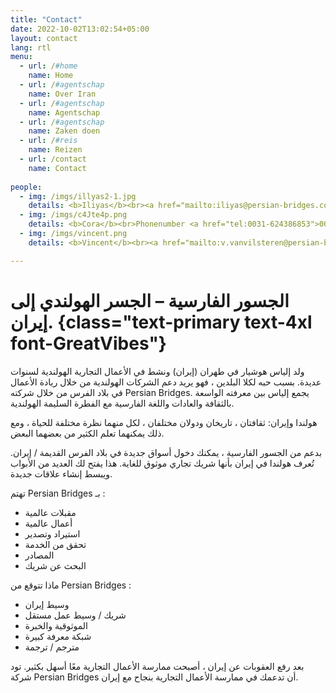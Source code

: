 ```yaml
---
title: "Contact"
date: 2022-10-02T13:02:54+05:00
layout: contact
lang: rtl
menu:
  - url: /#home
    name: Home
  - url: /#agentschap
    name: Over Iran
  - url: /#agentschap
    name: Agentschap
  - url: /#agentschap
    name: Zaken doen
  - url: /#reis
    name: Reizen
  - url: /contact
    name: Contact
    
people:
  - img: /imgs/illyas2-1.jpg
    details: <b>Iliyas</b><br><a href="mailto:iliyas@persian-bridges.com" class="text-primary">iliyas@persian-bridges.com</a><br>Phonenumber <a href="tel:0031-638304249">0031-638304249</a><br>Phonenumber <a href="tel:0098-9120085257">0098-9120085257</a><br>KVK 71723684
  - img: /imgs/c4Jte4p.png
    details: <b>Cora</b><br>Phonenumber <a href="tel:0031-624386853">0031-624386853</a><br><a href="mailto:" class="text-primary"></a>c.boes@persian-bridges.com
  - img: /imgs/vincent.png
    details: <b>Vincent</b><br><a href="mailto:v.vanvilsteren@persian-bridges.com" class="text-primary">v.vanvilsteren@persian-bridges.com</a>

---
```


# الجسور الفارسية – الجسر الهولندي إلى إيران. {class="text-primary text-4xl font-GreatVibes"}

ولد إلياس هوشيار في طهران (إيران) ونشط في الأعمال التجارية الهولندية لسنوات عديدة. بسبب حبه لكلا البلدين ، فهو يريد دعم الشركات الهولندية من خلال ريادة الأعمال في بلاد الفرس من خلال شركته Persian Bridges. يجمع إلياس بين معرفته الواسعة بالثقافة والعادات واللغة الفارسية مع الفطرة السليمة الهولندية.

هولندا وإيران: ثقافتان ، تاريخان ودولان مختلفان ، لكل منهما نظرة مختلفة للحياة ، ومع ذلك يمكنهما تعلم الكثير من بعضهما البعض.

بدعم من الجسور الفارسية ، يمكنك دخول أسواق جديدة في بلاد الفرس القديمة / إيران. تُعرف هولندا في إيران بأنها شريك تجاري موثوق للغاية. هذا يفتح لك العديد من الأبواب ويبسط إنشاء علاقات جديدة.

تهتم Persian Bridges بـ :
- مقبلات عالمية
- أعمال عالمية
- استيراد وتصدير
- تحقق من الخدمة
- المصادر
- البحث عن شريك

ماذا تتوقع من Persian Bridges :
- وسيط إيران
- شريك / وسيط عمل مستقل
- الموثوقية والخبرة
- شبكة معرفة كبيرة
- مترجم / ترجمة

بعد رفع العقوبات عن إيران ، أصبحت ممارسة الأعمال التجارية معًا أسهل بكثير. تود شركة Persian Bridges أن تدعمك في ممارسة الأعمال التجارية بنجاح مع إيران.
